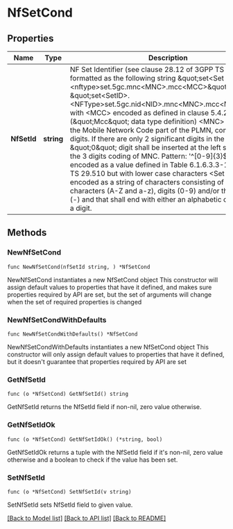 # NfSetCond

## Properties

Name | Type | Description | Notes
------------ | ------------- | ------------- | -------------
**NfSetId** | **string** | NF Set Identifier (see clause 28.12 of 3GPP TS 23.003), formatted as the following string \&quot;set&lt;Set ID&gt;.&lt;nftype&gt;set.5gc.mnc&lt;MNC&gt;.mcc&lt;MCC&gt;\&quot;, or  \&quot;set&lt;SetID&gt;.&lt;NFType&gt;set.5gc.nid&lt;NID&gt;.mnc&lt;MNC&gt;.mcc&lt;MCC&gt;\&quot; with  &lt;MCC&gt; encoded as defined in clause 5.4.2 (\&quot;Mcc\&quot; data type definition)  &lt;MNC&gt; encoding the Mobile Network Code part of the PLMN, comprising 3 digits.    If there are only 2 significant digits in the MNC, one \&quot;0\&quot; digit shall be inserted    at the left side to fill the 3 digits coding of MNC.  Pattern: &#39;^[0-9]{3}$&#39; &lt;NFType&gt; encoded as a value defined in Table 6.1.6.3.3-1 of 3GPP TS 29.510 but    with lower case characters &lt;Set ID&gt; encoded as a string of characters consisting of    alphabetic characters (A-Z and a-z), digits (0-9) and/or the hyphen (-) and that    shall end with either an alphabetic character or a digit.   | 

## Methods

### NewNfSetCond

`func NewNfSetCond(nfSetId string, ) *NfSetCond`

NewNfSetCond instantiates a new NfSetCond object
This constructor will assign default values to properties that have it defined,
and makes sure properties required by API are set, but the set of arguments
will change when the set of required properties is changed

### NewNfSetCondWithDefaults

`func NewNfSetCondWithDefaults() *NfSetCond`

NewNfSetCondWithDefaults instantiates a new NfSetCond object
This constructor will only assign default values to properties that have it defined,
but it doesn't guarantee that properties required by API are set

### GetNfSetId

`func (o *NfSetCond) GetNfSetId() string`

GetNfSetId returns the NfSetId field if non-nil, zero value otherwise.

### GetNfSetIdOk

`func (o *NfSetCond) GetNfSetIdOk() (*string, bool)`

GetNfSetIdOk returns a tuple with the NfSetId field if it's non-nil, zero value otherwise
and a boolean to check if the value has been set.

### SetNfSetId

`func (o *NfSetCond) SetNfSetId(v string)`

SetNfSetId sets NfSetId field to given value.



[[Back to Model list]](../README.md#documentation-for-models) [[Back to API list]](../README.md#documentation-for-api-endpoints) [[Back to README]](../README.md)


